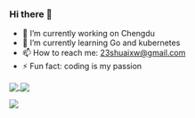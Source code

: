 ### Hi there 👋

- 🔭 I’m currently working on Chengdu
- 🌱 I’m currently learning Go and kubernetes
- 📫 How to reach me: 23shuaixw@gmail.com
- ⚡ Fun fact: coding is my passion


<a href="#">
  <img align="center" src="https://github-readme-stats.vercel.app/api?username=Isites&count_private=true&show_icons=true&theme=github" />
</a>
<a href="#">
  <img align="center" src="https://github-readme-stats.vercel.app/api/top-langs/?username=Isites&layout=compact&theme=github" />
</a>

![](https://activity-graph.herokuapp.com/graph?username=Isites&theme=github)

